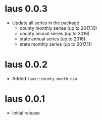 
# laus 0.0.3

* Update all series in the package
    - county monthly series (up to 2017.10)
    - county annual series (up to 2016)
    - state annual series (up to 2016)
    - state monthly series (up to 2017.11)

# laus 0.0.2

* Added `laus::county_month_nsa`

# laus 0.0.1

* Initial release
